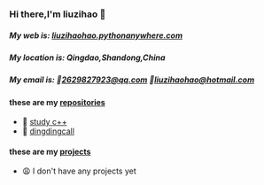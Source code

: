 ### Hi there,I'm liuzihao 👋
##### My web is: [liuzihaohao.pythonanywhere.com](liuzihaohao.pythonanywhere.com)
##### My location is: Qingdao,Shandong,China
##### My email is: 📧2629827923@qq.com 📧liuzihaohao@hotmail.com

#### these are my [repositories](https://github.com/liuzihaohao?tab=repositories)
 - 📁 [study c++](https://github.com/liuzihaohao/study_c-)
 - 📁 [dingdingcall](https://github.com/liuzihaohao/dingdingcall)

#### these are my [projects](https://github.com/liuzihaohao?tab=projects)
 - 😩 I don't have any projects yet

<!-- - 📃 [2020-10-11](https://github.com/liuzihaohao/liuzihaohao/diarys/2020-10-11) -->
<!--
**liuzihaohao/liuzihaohao** is a ✨ _special_ ✨ repository because its `README.md` (this file) appears on your GitHub profile.

Here are some ideas to get you started:

- 🔭 I’m currently working on ...
- 🌱 I’m currently learning ...
- 👯 I’m looking to collaborate on ...
- 🤔 I’m looking for help with ...
- 💬 Ask me about ...
- 📫 How to reach me: ...
- 😄 Pronouns: ...
- ⚡ Fun fact: ...
-->
